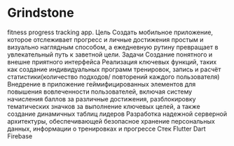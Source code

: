 # Grindstone
fitness progress tracking app.
Цель
Создать мобильное приложение, которое отслеживает прогресс и личные достижения простым и визуально наглядным способом, а ежедневную рутину превращает в увлекательный путь к заветной цели.
Задачи
Создание понятного и внешне приятного интерфейса
Реализация ключевых функций, таких как создание индивидуальных программ тренировок, запись и расчёт статистики(количество подходов/ повторений каждого пользователя)
Внедрение в приложение геймифицированных элементов для повышения вовлеченности пользователей, включая систему начисления баллов за различные достижения, разблокировку тематических значков за выполнение ключевых целей, а также создание динамичных таблиц лидеров
Разработка надежной серверной архитектуры, обеспечивающей безопасное хранение персональных данных, информации о тренировках и прогрессе
Стек
Flutter
Dart
Firebase
